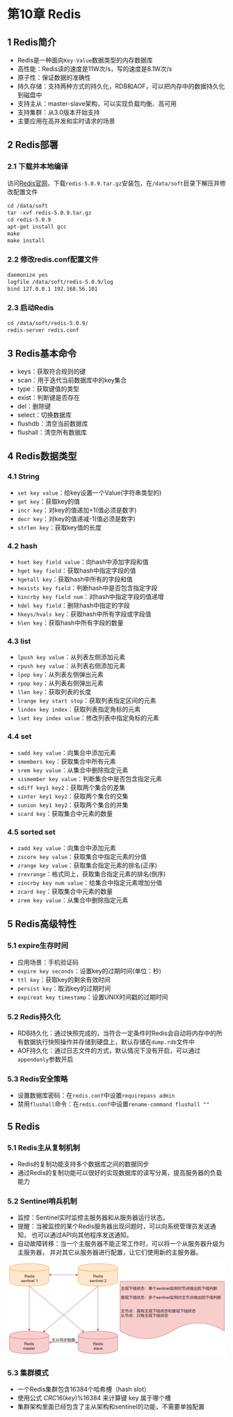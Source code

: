 # 第10章 Redis

## 1 Redis简介

- Redis是一种面向`Key-Value`数据类型的内存数据库
- 高性能：Redis读的速度是11W次/s，写的速度是8.1W次/s
- 原子性：保证数据的准确性
- 持久存储：支持两种方式的持久化，RDB和AOF，可以把内存中的数据持久化到磁盘中
- 支持主从：master-slave架构，可以实现负载均衡、高可用
- 支持集群：从3.0版本开始支持
- 主要应用在高并发和实时请求的场景

## 2 Redis部署

### 2.1 下载并本地编译

访问[Redis官网](http://download.redis.io/releases/)，下载`redis-5.0.9.tar.gz`安装包，在`/data/soft`目录下解压并修改配置文件

```shell
cd /data/soft
tar -xvf redis-5.0.9.tar.gz
cd redis-5.0.9
apt-get install gcc
make
make install
```

### 2.2 修改redis.conf配置文件

```shell
daemonize yes
logfile /data/soft/redis-5.0.9/log
bind 127.0.0.1 192.168.56.101
```

### 2.3 启动Redis

```shell
cd /data/soft/redis-5.0.9/
redis-server redis.conf
```

## 3 Redis基本命令

- keys：获取符合规则的键
- scan：用于迭代当前数据库中的key集合
- type：获取键值的类型
- exist：判断键是否存在
- del：删除键
- select：切换数据库
- flushdb：清空当前数据库
- flushall：清空所有数据库

## 4 Redis数据类型

### 4.1 String

- `set key value`：给key设置一个Value(字符串类型的)
- `get key`：获取key的值
- `incr key`：对key的值递加+1(值必须是数字)
- `decr key`：对key的值递减-1(值必须是数字)
- `strlen key`：获取key值的长度

### 4.2 hash

- `hset key field value`：向hash中添加字段和值
- `hget key field`：获取hash中指定字段的值
- `hgetall key`：获取hash中所有的字段和值
- `hexists key field`：判断hash中是否包含指定字段
- `hincrby key field num`：对hash中指定字段的值递增
- `hdel key field`：删除hash中指定的字段
- `hkeys/hvals key`：获取hash中所有字段或字段值
- `hlen key`：获取hash中所有字段的数量

### 4.3 list

- `lpush key value`：从列表左侧添加元素
- `rpush key value`：从列表右侧添加元素
- `lpop key`：从列表左侧弹出元素
- `rpop key`：从列表右侧弹出元素
- `llen key`：获取列表的长度
- `lrange key start stop`：获取列表指定区间的元素
- `lindex key index`：获取列表指定角标的元素
- `lset key index value`：修改列表中指定角标的元素

### 4.4 set

- `sadd key value`：向集合中添加元素
- `smembers key`：获取集合中所有元素
- `srem key value`：从集合中删除指定元素
- `sismember key value`：判断集合中是否包含指定元素
- `sdiff key1 key2`：获取两个集合的差集
- `sinter key1 key2`：获取两个集合的交集
- `sunion key1 key2`：获取两个集合的并集
- `scard key`：获取集合中元素的数量

### 4.5 sorted set

- `zadd key value`：向集合中添加元素
- `zscore key value`：获取集合中指定元素的分值
- `zrange key value`：获取集合指定元素的排名(正序)
- `zrevrange`：格式同上，获取集合指定元素的排名(倒序)
- `zincrby key num value`：给集合中指定元素增加分值
- `zcard key`：获取集合中元素的数量
- `zrem key value`：从集合中删除指定元素

## 5 Redis高级特性

### 5.1 expire生存时间

- 应用场景：手机验证码
- `expire key seconds`：设置key的过期时间(单位：秒)
- `ttl key`：获取key的剩余有效时间
- `persist key`：取消key的过期时间
- `expireat key timestamp`：设置UNIX时间戳的过期时间

### 5.2 Redis持久化

- RDB持久化：通过快照完成的，当符合一定条件时Redis会自动将内存中的所有数据执行快照操作并存储到硬盘上，默认存储在`dump.rdb`文件中
- AOF持久化：通过日志文件的方式，默认情况下没有开启，可以通过`appendonly`参数开启

### 5.3 Redis安全策略

- 设置数据库密码：在`redis.conf`中设置`requirepass admin`
- 禁用`flushall`命令：在`redis.conf`中设置`rename-command flushall ""`

## 5 Redis

### 5.1 Redis主从复制机制

- Redis的复制功能支持多个数据库之间的数据同步
- 通过Redis的复制功能可以很好的实现数据库的读写分离，提高服务器的负载能力

### 5.2 Sentinel哨兵机制

- 监控：Sentinel实时监控主服务器和从服务器运行状态。
- 提醒：当被监控的某个Redis服务器出现问题时，可以向系统管理员发送通知， 也可以通过API向其他程序发送通知。
- 自动故障转移：当一个主服务器不能正常工作时，可以将一个从服务器升级为主服务器， 并对其它从服务器进行配置，让它们使用新的主服务器。

![Sentinel哨兵机制](../images/ch10/01-sentinel.png)

### 5.3 集群模式

- 一个Redis集群包含16384个哈希槽（hash slot）
- 使用公式 $CRC16(key) \% 16384$ 来计算键 key 属于哪个槽
- 集群架构里面已经包含了主从架构和sentinel的功能，不需要单独配置